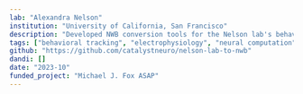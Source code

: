 ```yaml
---
lab: "Alexandra Nelson"
institution: "University of California, San Francisco"
description: "Developed NWB conversion tools for the Nelson lab's behavioral neuroscience datasets. The conversion pipeline integrates multiple data streams including TDT electrophysiology recordings, Noldus behavioral tracking data, AIM scoring, and behavioral video recordings. The tools support both interactive notebook-based workflows and scriptable conversion processes, enabling efficient standardization of complex behavioral experiments."
tags: ["behavioral tracking", "electrophysiology", "neural computation"]
github: "https://github.com/catalystneuro/nelson-lab-to-nwb"
dandi: []
date: "2023-10"
funded_project: "Michael J. Fox ASAP"
---
```

